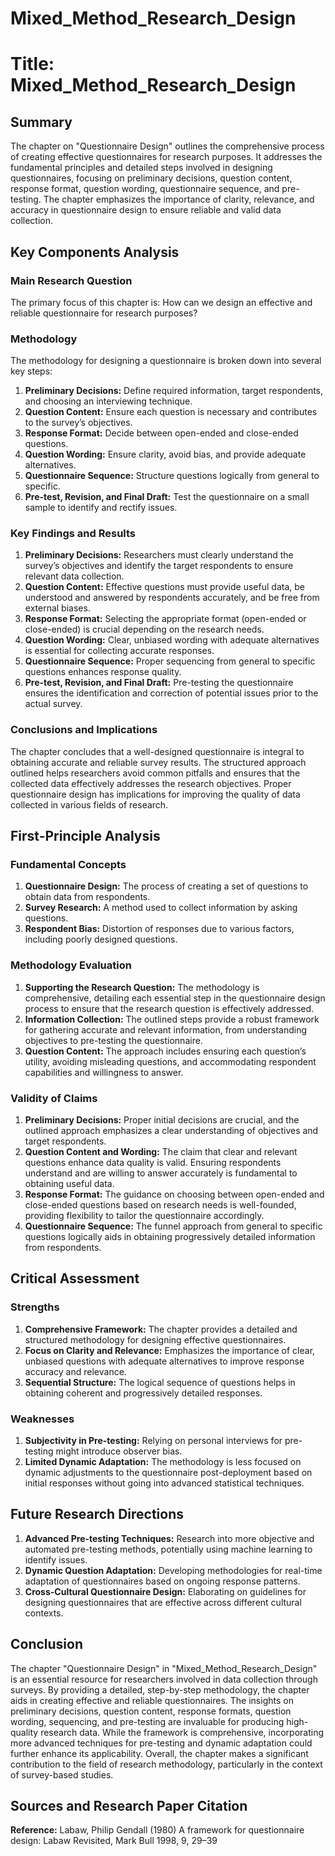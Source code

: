 # Mixed_Method_Research_Design

# Title: Mixed_Method_Research_Design

## Summary
The chapter on "Questionnaire Design" outlines the comprehensive process of creating effective questionnaires for research purposes. It addresses the fundamental principles and detailed steps involved in designing questionnaires, focusing on preliminary decisions, question content, response format, question wording, questionnaire sequence, and pre-testing. The chapter emphasizes the importance of clarity, relevance, and accuracy in questionnaire design to ensure reliable and valid data collection.

## Key Components Analysis

### Main Research Question
The primary focus of this chapter is: How can we design an effective and reliable questionnaire for research purposes?

### Methodology
The methodology for designing a questionnaire is broken down into several key steps:
1. **Preliminary Decisions:** Define required information, target respondents, and choosing an interviewing technique.
2. **Question Content:** Ensure each question is necessary and contributes to the survey’s objectives.
3. **Response Format:** Decide between open-ended and close-ended questions.
4. **Question Wording:** Ensure clarity, avoid bias, and provide adequate alternatives.
5. **Questionnaire Sequence:** Structure questions logically from general to specific.
6. **Pre-test, Revision, and Final Draft:** Test the questionnaire on a small sample to identify and rectify issues.

### Key Findings and Results
1. **Preliminary Decisions:** Researchers must clearly understand the survey’s objectives and identify the target respondents to ensure relevant data collection.
2. **Question Content:** Effective questions must provide useful data, be understood and answered by respondents accurately, and be free from external biases.
3. **Response Format:** Selecting the appropriate format (open-ended or close-ended) is crucial depending on the research needs.
4. **Question Wording:** Clear, unbiased wording with adequate alternatives is essential for collecting accurate responses.
5. **Questionnaire Sequence:** Proper sequencing from general to specific questions enhances response quality.
6. **Pre-test, Revision, and Final Draft:** Pre-testing the questionnaire ensures the identification and correction of potential issues prior to the actual survey.

### Conclusions and Implications
The chapter concludes that a well-designed questionnaire is integral to obtaining accurate and reliable survey results. The structured approach outlined helps researchers avoid common pitfalls and ensures that the collected data effectively addresses the research objectives. Proper questionnaire design has implications for improving the quality of data collected in various fields of research.

## First-Principle Analysis

### Fundamental Concepts
1. **Questionnaire Design:** The process of creating a set of questions to obtain data from respondents.
2. **Survey Research:** A method used to collect information by asking questions.
3. **Respondent Bias:** Distortion of responses due to various factors, including poorly designed questions.

### Methodology Evaluation
1. **Supporting the Research Question:** The methodology is comprehensive, detailing each essential step in the questionnaire design process to ensure that the research question is effectively addressed.
2. **Information Collection:** The outlined steps provide a robust framework for gathering accurate and relevant information, from understanding objectives to pre-testing the questionnaire.
3. **Question Content:** The approach includes ensuring each question’s utility, avoiding misleading questions, and accommodating respondent capabilities and willingness to answer.

### Validity of Claims
1. **Preliminary Decisions:** Proper initial decisions are crucial, and the outlined approach emphasizes a clear understanding of objectives and target respondents.
2. **Question Content and Wording:** The claim that clear and relevant questions enhance data quality is valid. Ensuring respondents understand and are willing to answer accurately is fundamental to obtaining useful data.
3. **Response Format:** The guidance on choosing between open-ended and close-ended questions based on research needs is well-founded, providing flexibility to tailor the questionnaire accordingly.
4. **Questionnaire Sequence:** The funnel approach from general to specific questions logically aids in obtaining progressively detailed information from respondents.

## Critical Assessment

### Strengths
1. **Comprehensive Framework:** The chapter provides a detailed and structured methodology for designing effective questionnaires.
2. **Focus on Clarity and Relevance:** Emphasizes the importance of clear, unbiased questions with adequate alternatives to improve response accuracy and relevance.
3. **Sequential Structure:** The logical sequence of questions helps in obtaining coherent and progressively detailed responses.

### Weaknesses
1. **Subjectivity in Pre-testing:** Relying on personal interviews for pre-testing might introduce observer bias.
2. **Limited Dynamic Adaptation:** The methodology is less focused on dynamic adjustments to the questionnaire post-deployment based on initial responses without going into advanced statistical techniques.

## Future Research Directions
1. **Advanced Pre-testing Techniques:** Research into more objective and automated pre-testing methods, potentially using machine learning to identify issues.
2. **Dynamic Question Adaptation:** Developing methodologies for real-time adaptation of questionnaires based on ongoing response patterns.
3. **Cross-Cultural Questionnaire Design:** Elaborating on guidelines for designing questionnaires that are effective across different cultural contexts.

## Conclusion
The chapter "Questionnaire Design" in "Mixed_Method_Research_Design" is an essential resource for researchers involved in data collection through surveys. By providing a detailed, step-by-step methodology, the chapter aids in creating effective and reliable questionnaires. The insights on preliminary decisions, question content, response formats, question wording, sequencing, and pre-testing are invaluable for producing high-quality research data. While the framework is comprehensive, incorporating more advanced techniques for pre-testing and dynamic adaptation could further enhance its applicability. Overall, the chapter makes a significant contribution to the field of research methodology, particularly in the context of survey-based studies.

## Sources and Research Paper Citation
**Reference:** Labaw, Philip Gendall (1980) A framework for questionnaire design: Labaw Revisited, Mark Bull 1998, 9, 29–39